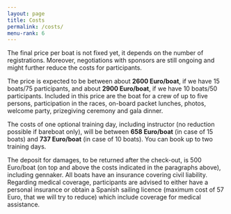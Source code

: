```yaml
---
layout: page
title: Costs
permalink: /costs/
menu-rank: 6
---
```


The final price per boat is not fixed yet, it depends on the number of
registrations. Moreover, negotiations with sponsors are still ongoing and might
further reduce the costs for participants.

The price is expected to be between about **2600 Euro/boat**, if we have 15
boats/75 participants, and about **2900 Euro/boat**, if we have 10 boats/50
participants. Included in this price are the boat for a crew of up to five
persons, participation in the races, on-board packet lunches, photos, welcome
party, prizegiving ceremony and gala dinner.

The costs of one optional training day, including instructor (no reduction
possible if bareboat only), will be between **658 Euro/boat** (in case of 15
boats) and **737 Euro/boat** (in case of 10 boats). You can book up to two
training days.

The deposit for damages, to be returned after the check-out, is 500 Euro/boat
(on top and above the costs indicated in the paragraphs above), including
gennaker. All boats have an insurance covering civil liability. Regarding
medical coverage, participants are advised to either have a personal insurance
or obtain a Spanish sailing licence (maximum cost of 57 Euro, that we will try to
reduce) which include coverage for medical assistance.
